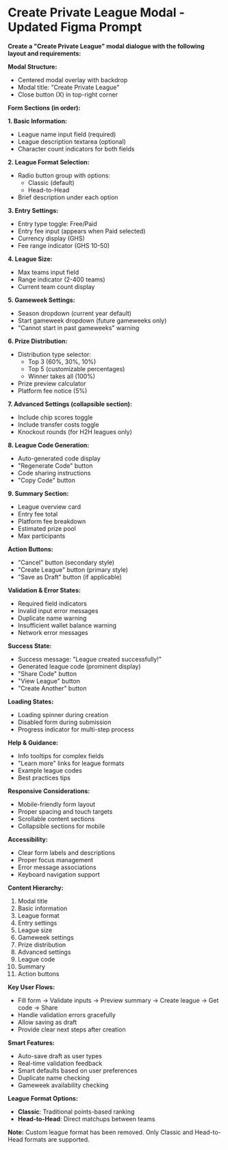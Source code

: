 # Create Private League Modal - Updated Figma Prompt

**Create a "Create Private League" modal dialogue with the following layout and requirements:**

**Modal Structure:**
- Centered modal overlay with backdrop
- Modal title: "Create Private League"
- Close button (X) in top-right corner

**Form Sections (in order):**

**1. Basic Information:**
- League name input field (required)
- League description textarea (optional)
- Character count indicators for both fields

**2. League Format Selection:**
- Radio button group with options:
  - Classic (default)
  - Head-to-Head
- Brief description under each option

**3. Entry Settings:**
- Entry type toggle: Free/Paid
- Entry fee input (appears when Paid selected)
- Currency display (GHS)
- Fee range indicator (GHS 10-50)

**4. League Size:**
- Max teams input field
- Range indicator (2-400 teams)
- Current team count display

**5. Gameweek Settings:**
- Season dropdown (current year default)
- Start gameweek dropdown (future gameweeks only)
- "Cannot start in past gameweeks" warning

**6. Prize Distribution:**
- Distribution type selector:
  - Top 3 (60%, 30%, 10%)
  - Top 5 (customizable percentages)
  - Winner takes all (100%)
- Prize preview calculator
- Platform fee notice (5%)

**7. Advanced Settings (collapsible section):**
- Include chip scores toggle
- Include transfer costs toggle
- Knockout rounds (for H2H leagues only)

**8. League Code Generation:**
- Auto-generated code display
- "Regenerate Code" button
- Code sharing instructions
- "Copy Code" button

**9. Summary Section:**
- League overview card
- Entry fee total
- Platform fee breakdown
- Estimated prize pool
- Max participants

**Action Buttons:**
- "Cancel" button (secondary style)
- "Create League" button (primary style)
- "Save as Draft" button (if applicable)

**Validation & Error States:**
- Required field indicators
- Invalid input error messages
- Duplicate name warning
- Insufficient wallet balance warning
- Network error messages

**Success State:**
- Success message: "League created successfully!"
- Generated league code (prominent display)
- "Share Code" button
- "View League" button
- "Create Another" button

**Loading States:**
- Loading spinner during creation
- Disabled form during submission
- Progress indicator for multi-step process

**Help & Guidance:**
- Info tooltips for complex fields
- "Learn more" links for league formats
- Example league codes
- Best practices tips

**Responsive Considerations:**
- Mobile-friendly form layout
- Proper spacing and touch targets
- Scrollable content sections
- Collapsible sections for mobile

**Accessibility:**
- Clear form labels and descriptions
- Proper focus management
- Error message associations
- Keyboard navigation support

**Content Hierarchy:**
1. Modal title
2. Basic information
3. League format
4. Entry settings
5. League size
6. Gameweek settings
7. Prize distribution
8. Advanced settings
9. League code
10. Summary
11. Action buttons

**Key User Flows:**
- Fill form → Validate inputs → Preview summary → Create league → Get code → Share
- Handle validation errors gracefully
- Allow saving as draft
- Provide clear next steps after creation

**Smart Features:**
- Auto-save draft as user types
- Real-time validation feedback
- Smart defaults based on user preferences
- Duplicate name checking
- Gameweek availability checking

**League Format Options:**
- **Classic**: Traditional points-based ranking
- **Head-to-Head**: Direct matchups between teams

**Note:** Custom league format has been removed. Only Classic and Head-to-Head formats are supported.
